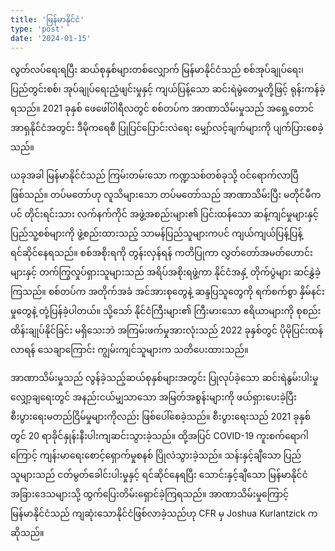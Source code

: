 ```yaml
---
title: 'မြန်မာနိုင်ငံ'
type: 'post'
date: '2024-01-15'
---
```


လွတ်လပ်ရေးရပြီး ဆယ်စုနှစ်များတစ်လျှောက် မြန်မာနိုင်ငံသည် စစ်အုပ်ချုပ်ရေး၊ ပြည်တွင်းစစ်၊ အုပ်ချုပ်ရေးညံ့ဖျင်းမှုနှင့် ကျယ်ပြန့်သော ဆင်းရဲမွဲတေမှုတို့ဖြင့် ရုန်းကန်ခဲ့ရသည်။ 2021 ခုနှစ် ဖေဖေါ်ဝါရီလတွင် စစ်တပ်က အာဏာသိမ်းမှုသည် အရှေ့တောင်အာရှနိုင်ငံအတွင်း ဒီမိုကရေစီ ပြုပြင်ပြောင်းလဲရေး မျှော်လင့်ချက်များကို ပျက်ပြားစေခဲ့သည်။

ယခုအခါ မြန်မာနိုင်ငံသည် ကြမ်းတမ်းသော ကဏ္ဍသစ်တစ်ခုသို့ ဝင်ရောက်လာပြီဖြစ်သည်။ တပ်မတော်ဟု လူသိများသော တပ်မတော်သည် အာဏာသိမ်းပြီး မတိုင်မီကပင် တိုင်းရင်းသား လက်နက်ကိုင် အဖွဲ့အစည်းများ၏ ပြင်းထန်သော ဆန့်ကျင်မှုများနှင့် ပြည်သူ့စစ်များကို ဖွဲ့စည်းထားသည့် သာမန်ပြည်သူများကပင် ကျယ်ကျယ်ပြန့်ပြန့် ရင်ဆိုင်နေရသည်။ စစ်အစိုးရကို တွန်းလှန်ရန် ကတိပြုကာ လွှတ်တော်အမတ်ဟောင်းများနှင့် တက်ကြွလှုပ်ရှားသူများသည် အရိပ်အစိုးရဖွဲ့ကာ နိုင်ငံအနှံ့ တိုက်ပွဲများ ဆင်နွှဲခဲ့ကြသည်။ စစ်တပ်က အတိုက်အခံ အင်အားစုတွေနဲ့ ဆန္ဒပြသူတွေကို ရက်စက်စွာ နှိမ်နင်းမှုတွေနဲ့ တုံ့ပြန်ခဲ့ပါတယ်။ သို့သော် နိုင်ငံကြီးများ၏ ကြီးမားသော ဧရိယာများကို စုစည်းထိန်းချုပ်နိုင်ခြင်း မရှိသေးဘဲ အကြမ်းဖက်မှုအားလုံးသည် 2022 ခုနှစ်တွင် ပိုမိုပြင်းထန်လာရန် သေချာကြောင်း ကျွမ်းကျင်သူများက သတိပေးထားသည်။

အာဏာသိမ်းမှုသည် လွန်ခဲ့သည့်ဆယ်စုနှစ်များအတွင်း ပြုလုပ်ခဲ့သော ဆင်းရဲနွမ်းပါးမှုလျှော့ချရေးတွင် အနည်းငယ်မျှသာသော အမြတ်အစွန်းများကို ဖယ်ရှားပေးခဲ့ပြီး စီးပွားရေးမတည်ငြိမ်မှုများကိုလည်း ဖြစ်ပေါ်စေခဲ့သည်။ စီးပွားရေးသည် 2021 ခုနှစ်တွင် 20 ရာခိုင်နှုန်းနီးပါးကျဆင်းသွားခဲ့သည်။ ထို့အပြင် COVID-19 ကူးစက်ရောဂါကြောင့် ကျန်းမာရေးစောင့်ရှောက်မှုစနစ် ပြိုလဲသွားခဲ့သည်။ သန်းနှင့်ချီသော ပြည်သူများသည် ငတ်မွတ်ခေါင်းပါးမှုနှင့် ရင်ဆိုင်နေရပြီး သောင်းနှင့်ချီသော မြန်မာနိုင်ငံ အခြားဒေသများသို့ ထွက်ပြေးတိမ်းရှောင်ခဲ့ကြရသည်။ အာဏာသိမ်းမှုကြောင့် မြန်မာနိုင်ငံသည် ကျဆုံးသောနိုင်ငံဖြစ်လာခဲ့သည်ဟု CFR မှ Joshua Kurlantzick ကဆိုသည်။
